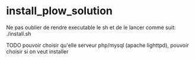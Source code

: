 # install_plow_solution
Ne pas oublier de rendre executable le sh et de le lancer comme suit: ./install.sh

TODO
pouvoir choisir qu'elle serveur php/mysql (apache lighttpd), pouvoir choisir si on veut installer
